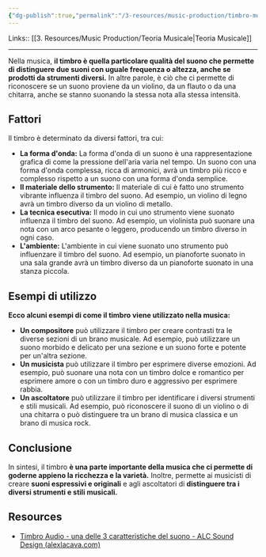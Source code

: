 ```yaml
---
{"dg-publish":true,"permalink":"/3-resources/music-production/timbro-musica/"}
---
```


Links:: [[3. Resources/Music Production/Teoria Musicale\|Teoria Musicale]]

---
Nella musica, **il timbro è quella particolare qualità del suono che permette di distinguere due suoni con uguale frequenza o altezza, anche se prodotti da strumenti diversi.** In altre parole, è ciò che ci permette di riconoscere se un suono proviene da un violino, da un flauto o da una chitarra, anche se stanno suonando la stessa nota alla stessa intensità.

## Fattori

Il timbro è determinato da diversi fattori, tra cui:

- **La forma d'onda:** La forma d'onda di un suono è una rappresentazione grafica di come la pressione dell'aria varia nel tempo. Un suono con una forma d'onda complessa, ricca di armonici, avrà un timbro più ricco e complesso rispetto a un suono con una forma d'onda semplice.
- **Il materiale dello strumento:** Il materiale di cui è fatto uno strumento vibrante influenza il timbro del suono. Ad esempio, un violino di legno avrà un timbro diverso da un violino di metallo.
- **La tecnica esecutiva:** Il modo in cui uno strumento viene suonato influenza il timbro del suono. Ad esempio, un violinista può suonare una nota con un arco pesante o leggero, producendo un timbro diverso in ogni caso.
- **L'ambiente:** L'ambiente in cui viene suonato uno strumento può influenzare il timbro del suono. Ad esempio, un pianoforte suonato in una sala grande avrà un timbro diverso da un pianoforte suonato in una stanza piccola.

## Esempi di utilizzo

**Ecco alcuni esempi di come il timbro viene utilizzato nella musica:**

- **Un compositore** può utilizzare il timbro per creare contrasti tra le diverse sezioni di un brano musicale. Ad esempio, può utilizzare un suono morbido e delicato per una sezione e un suono forte e potente per un'altra sezione.
- **Un musicista** può utilizzare il timbro per esprimere diverse emozioni. Ad esempio, può suonare una nota con un timbro dolce e romantico per esprimere amore o con un timbro duro e aggressivo per esprimere rabbia.
- **Un ascoltatore** può utilizzare il timbro per identificare i diversi strumenti e stili musicali. Ad esempio, può riconoscere il suono di un violino o di una chitarra o può distinguere tra un brano di musica classica e un brano di musica rock.

## Conclusione

In sintesi, il timbro **è una parte importante della musica che ci permette di goderne appieno la ricchezza e la varietà.** Inoltre, permette ai musicisti di creare **suoni espressivi e originali** e agli ascoltatori di **distinguere tra i diversi strumenti e stili musicali.**


## Resources

- [Timbro Audio - una delle 3 caratteristiche del suono - ALC Sound Design (alexlacava.com)](https://alexlacava.com/glossary/timbro/)

